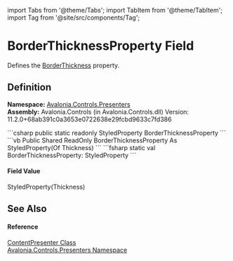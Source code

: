 import Tabs from '@theme/Tabs'; 
import TabItem from '@theme/TabItem'; 
import Tag from '@site/src/components/Tag'; 

# BorderThicknessProperty Field


Defines the <a href="P_Avalonia_Controls_Presenters_ContentPresenter_BorderThickness">BorderThickness</a> property.



## Definition
**Namespace:** <a href="N_Avalonia_Controls_Presenters">Avalonia.Controls.Presenters</a>  
**Assembly:** Avalonia.Controls (in Avalonia.Controls.dll) Version: 11.2.0+68ab391c0a3653e0722638e29fcbd9633c7fd386

<Tabs groupId="api-code-preview">
<TabItem value="csharp" label="C#">
```csharp
public static readonly StyledProperty<Thickness> BorderThicknessProperty
```
</TabItem>
<TabItem value="vb" label="VB">
```vb
Public Shared ReadOnly BorderThicknessProperty As StyledProperty(Of Thickness)
```
</TabItem>
<TabItem value="fsharp" label="F#">
```fsharp
static val BorderThicknessProperty: StyledProperty<Thickness>
```
</TabItem>
</Tabs>



#### Field Value
StyledProperty(Thickness)

## See Also


#### Reference
<a href="T_Avalonia_Controls_Presenters_ContentPresenter">ContentPresenter Class</a>  
<a href="N_Avalonia_Controls_Presenters">Avalonia.Controls.Presenters Namespace</a>  
